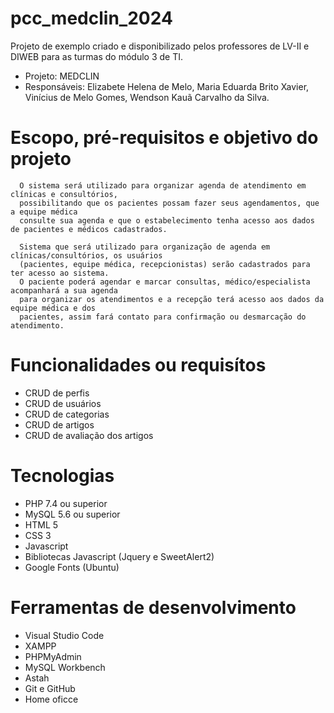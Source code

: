 # pcc_medclin_2024
Projeto de exemplo criado e disponibilizado pelos professores de LV-II e DIWEB para as turmas do módulo 3 de TI.
- Projeto: MEDCLIN
- Responsáveis: Elizabete Helena de Melo, Maria Eduarda Brito Xavier, Vinícius de Melo Gomes, Wendson Kauã Carvalho da Silva.

# Escopo, pré-requisitos e objetivo do projeto
      O sistema será utilizado para organizar agenda de atendimento em clínicas e consultórios,
      possibilitando que os pacientes possam fazer seus agendamentos, que a equipe médica
      consulte sua agenda e que o estabelecimento tenha acesso aos dados de pacientes e médicos cadastrados.

      Sistema que será utilizado para organização de agenda em clínicas/consultórios, os usuários
      (pacientes, equipe médica, recepcionistas) serão cadastrados para ter acesso ao sistema. 
      O paciente poderá agendar e marcar consultas, médico/especialista acompanhará a sua agenda
      para organizar os atendimentos e a recepção terá acesso aos dados da equipe médica e dos
      pacientes, assim fará contato para confirmação ou desmarcação do atendimento.

# Funcionalidades ou requisítos
* CRUD de perfis
* CRUD de usuários
* CRUD de categorias
* CRUD de artigos
* CRUD de avaliação dos artigos
  
# Tecnologias
* PHP 7.4 ou superior
* MySQL 5.6 ou superior
* HTML 5
* CSS 3
* Javascript
* Bibliotecas Javascript (Jquery e SweetAlert2)
* Google Fonts (Ubuntu)
  
# Ferramentas de desenvolvimento
* Visual Studio Code
* XAMPP
* PHPMyAdmin
* MySQL Workbench
* Astah
* Git e GitHub
* Home oficce
